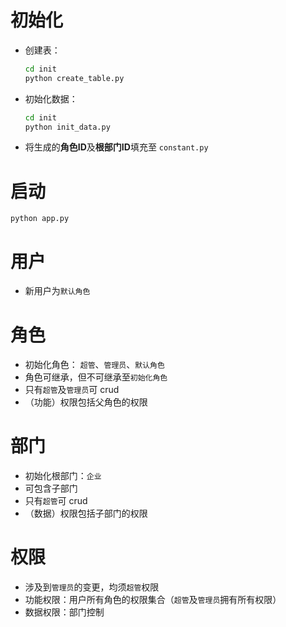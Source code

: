 # 初始化
* 创建表：
  ```cmd
  cd init
  python create_table.py
  ```
* 初始化数据：
  ```cmd
  cd init
  python init_data.py
  ```
* 将生成的**角色ID**及**根部门ID**填充至 `constant.py`

# 启动
``python app.py``

# 用户
* 新用户为`默认角色`

# 角色
* 初始化角色： `超管`、`管理员`、`默认角色`
* 角色可继承，但不可继承至`初始化角色`
* 只有`超管`及`管理员`可 crud
* （功能）权限包括父角色的权限

# 部门
* 初始化根部门：`企业`
* 可包含子部门
* 只有`超管`可 crud
* （数据）权限包括子部门的权限

# 权限
* 涉及到`管理员`的变更，均须`超管`权限
* 功能权限：用户所有角色的权限集合（`超管`及`管理员`拥有所有权限）
* 数据权限：部门控制
